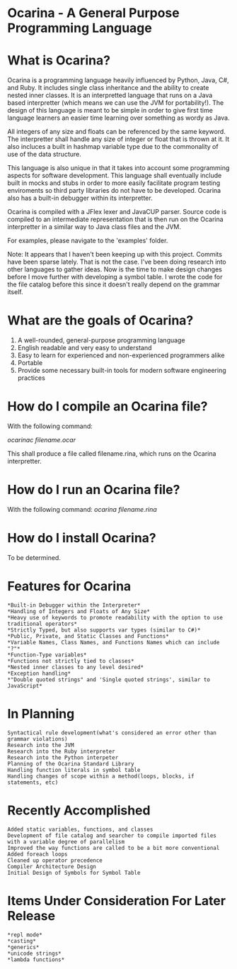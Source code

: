 # Ocarina - A General Purpose Programming Language

# What is Ocarina?
Ocarina is a programming language heavily influenced by Python, Java, C#, and Ruby. It includes single class inheritance and the ability to create nested
inner classes. It is an interpretted language that runs on a Java based interpretter (which means we can use the JVM for portability!). The design of
this language is meant to be simple in order to give first time language learners an easier time learning over something as wordy as Java.

All integers of any size and floats can be referenced by the same keyword. The interpretter shall handle any size of integer or float that is thrown at
it. It also incluces a built in hashmap variable type due to the commonality of use of the data structure. 

This language is also unique in that it takes into account some programming aspects for software development. This language shall eventually include built in
mocks and stubs in order to more easily facilitate program testing enviroments so third party libraries do not have to be developed.
Ocarina also has a built-in debugger within its interpretter.

Ocarina is compiled with a JFlex lexer and JavaCUP parser. Source code is compiled to an intermediate representation that is then run on the Ocarina 
interpretter in a similar way to Java class files and the JVM.

For examples, please navigate to the 'examples' folder.

Note: It appears that I haven't been keeping up with this project. Commits have been sparse lately. That is not the case. I've been doing research into other languages to 
gather ideas. Now is the time to make design changes before I move further with developing a symbol table. I wrote the code for the file catalog before this since it 
doesn't really depend on the grammar itself.

# What are the goals of Ocarina?
1. A well-rounded, general-purpose programming language
2. English readable and very easy to understand
3. Easy to learn for experienced and non-experienced programmers alike
4. Portable
5. Provide some necessary built-in tools for modern software engineering practices

# How do I compile an Ocarina file?
With the following command:

*ocarinac filename.ocar*

This shall produce a file called filename.rina, which runs on the Ocarina interpretter.

# How do I run an Ocarina file?
With the following command:
*ocarina filename.rina*

# How do I install Ocarina?
To be determined.

# Features for Ocarina
	*Built-in Debugger within the Interpreter*
	*Handling of Integers and Floats of Any Size*
	*Heavy use of keywords to promote readability with the option to use traditional operators*
	*Strictly Typed, but also supports var types (similar to C#)*
	*Public, Private, and Static Classes and Functions*
	*Variable Names, Class Names, and Functions Names which can include "?"*
	*Function-Type variables*
	*Functions not strictly tied to classes*
	*Nested inner classes to any level desired*
	*Exception handling*
	*"Double quoted strings" and 'Single quoted strings', similar to JavaScript*

# In Planning
	Syntactical rule development(what's considered an error other than grammar violations)
	Research into the JVM
	Research into the Ruby interpreter
	Research into the Python interpeter
	Planning of the Ocarina Standard Library
	Handling function literals in symbol table
	Handling changes of scope within a method(loops, blocks, if statements, etc)

# Recently Accomplished
	Added static variables, functions, and classes
	Development of file catalog and searcher to compile imported files with a variable degree of parallelism
	Improved the way functions are called to be a bit more conventional
	Added foreach loops
	Cleaned up operator precedence
	Compiler Architecture Design
	Initial Design of Symbols for Symbol Table

# Items Under Consideration For Later Release
	*repl mode*
	*casting*
	*generics*
	*unicode strings*
	*lambda functions*